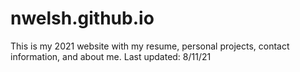 # nwelsh.github.io
This is my 2021 website with my resume, personal projects, contact information, and about me. 
Last updated: 8/11/21
